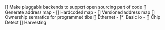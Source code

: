 [] Make pluggable backends to support open sourcing part of code
[] Generate address map
    - [] Hardcoded map
    - [] Versioned address map
[] Ownership semantics for programmed tlbs
[] Ethernet
    - [*] Basic io
    - [] Chip Detect
[] Harvesting
